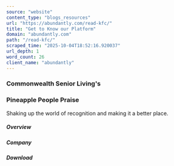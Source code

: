 ```yaml
---
source: "website"
content_type: "blogs_resources"
url: "https://abundantly.com/read-kfc/"
title: "Get to Know our Platform"
domain: "abundantly.com"
path: "/read-kfc/"
scraped_time: "2025-10-04T18:52:16.920037"
url_depth: 1
word_count: 26
client_name: "abundantly"
---
```


### Commonwealth Senior Living's

### Pineapple People Praise

Shaking up the world of recognition and making it a better place.

##### Overview

##### Company

##### Download